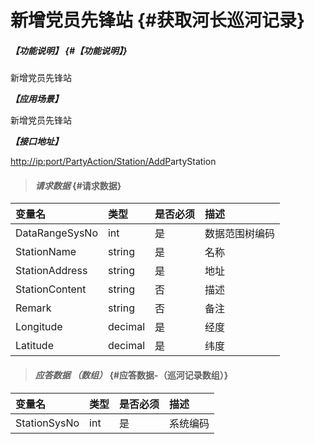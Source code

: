 # 新增党员先锋站 {#获取河长巡河记录}

##### _【功能说明】_ {#【功能说明】}

新增党员先锋站

_**【应用场景】**_

新增党员先锋站

_**【接口地址】**_

[http://ip:port/PartyAction/Station/AddP](http://ip:port/HMQuery/PatrolRiver/GetPatrolRivers)artyStation

> #### _请求数据_ {#请求数据}

| 变量名 | 类型 | 是否必须 | 描述 |
| :--- | :--- | :--- | :--- |
| DataRangeSysNo | int | 是 | 数据范围树编码 |
| StationName | string | 是 | 名称 |
| StationAddress | string | 是 | 地址 |
| StationContent | string | 否 | 描述 |
| Remark | string | 否 | 备注 |
| Longitude | decimal | 是 | 经度 |
| Latitude | decimal | 是 | 纬度 |

> #### _应答数据 （数组）_ {#应答数据-（巡河记录数组）}

| 变量名 | 类型 | 是否必须 | 描述 |
| :--- | :--- | :--- | :--- |
| StationSysNo | int | 是 | 系统编码 |



